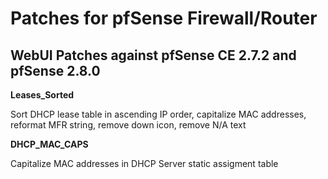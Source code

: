 # Patches for pfSense Firewall/Router


## WebUI Patches against pfSense CE 2.7.2 and pfSense 2.8.0

**Leases_Sorted**

Sort DHCP lease table in ascending IP order, capitalize MAC addresses, reformat MFR string, remove down icon, remove N/A text 

**DHCP_MAC_CAPS**

Capitalize MAC addresses in DHCP Server static assigment table

